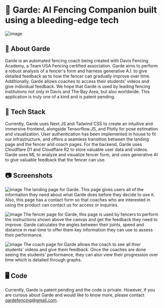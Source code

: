 # 🤺 Garde: AI Fencing Companion built using a bleeding-edge tech
![image](https://github.com/GardeFencing/Garde/blob/main/garde/public/images/garde-square.png)

## 🚀 About Garde
Garde is an automated fencing coach being created with Davis Fencing Academy, a Team USA Fencing certified association. Garde aims to perform a robust analysis of a fencer's form and harness generative A.I. to give detailed feedback as to how the fencer can gradually improve over time. Additionally, Garde allows coaches to access their students' videos and give individual feedback. We hope that Garde is used by leading fencing institutions not only in Davis and The Bay Area, but also worldwide. This application is truly one of a kind and is patent pending.

## 🥞 Tech Stack
Currently, Garde uses Next.JS and Tailwind CSS to create an intuitive and immersive frontend, alongside Tensorflow.JS, and Plotly for pose estimation and visualization. User authentication has been implemented in house to fit our infrastructure, and offers a seamless transition between the landing page and the fencer and coach pages. For the backend, Garde uses Cloudflare D1 and Cloudflare R2 to store valuable user data and videos. Garde uses ML to analyze and visualize fencer form, and uses generative AI to give valuable feedback that the fencer can use. 

## 📷 Screenshots
![image](https://github.com/GardeFencing/Garde/blob/main/garde/public/images/homepage.png)
The landing page for Garde. This page gives users all of the information they need about what Garde does before they decide to use it. Also, this page has a contact form so that coaches who are interested in using the product can contact us for access or inquiries.

![image](https://github.com/GardeFencing/Garde/blob/main/garde/public/images/New_FencerPage.png)
The fencer page for Garde, this page is used by fencers to perform the instructions shown above the canvas and get the feedback they need to improve. Garde calculates the angles between their joints, speed and distance in real-time to offer them key information they can use to assess their performance.

![image](https://github.com/GardeFencing/Garde/blob/main/garde/public/images/CoachPage.png)
The coach page for Garde allows the coach to see all thier students' videos and give them feedback. Once the coaches are done seeing the students' performance, they can also view their progression over time which is detailed through graphs. 

## 🖥️ Code
Currently, Garde is patent pending and the code is private. However, if you are curious about Garde and would like to know more, please contact gardefencing@gmail.com. 
